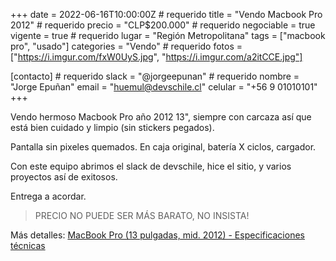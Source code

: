 +++
date = 2022-06-16T10:00:00Z           # requerido
title = "Vendo Macbook Pro 2012"      # requerido
precio = "CLP$200.000"                # requerido
negociable = true
vigente = true                        # requerido
lugar = "Región Metropolitana"
tags = ["macbook pro", "usado"]
categories = "Vendo"                  # requerido
fotos = ["https://i.imgur.com/fxW0UyS.jpg", "https://i.imgur.com/a2itCCE.jpg"]

[contacto]                            # requerido
  slack = "@jorgeepunan"              # requerido
  nombre = "Jorge Epuñan"
  email = "huemul@devschile.cl"
  celular = "+56 9 01010101"
+++
<!-- DESCRIPCION COMPLETA -->

Vendo hermoso Macbook Pro año 2012 13", siempre con carcaza así que está bien cuidado y limpio (sin stickers pegados).

Pantalla sin pixeles quemados. En caja original, batería X ciclos, cargador.

Con este equipo abrimos el slack de devschile, hice el sitio, y varios proyectos así de exitosos.

Entrega a acordar.

> PRECIO NO PUEDE SER MÁS BARATO, NO INSISTA!

Más detalles: [MacBook Pro (13 pulgadas, mid. 2012) - Especificaciones técnicas](https://support.apple.com/kb/sp649?locale=es_CL)